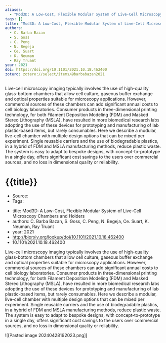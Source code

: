 ```yaml
---
aliases:
  - "Mod3D: A Low-Cost, Flexible Modular System of Live-Cell Microscopy Chambers and Holders"
tags: []
title: "Mod3D: A Low-Cost, Flexible Modular System of Live-Cell Microscopy Chambers and Holders"
authors:
  - C. Barba Bazan
  - S. Goss
  - C. Peng
  - N. Begeja
  - Ce. Suart
  - K. Neuman
  - Ray Truant
year: 2021
doi: https://doi.org/10.1101/2021.10.18.462400
zotero: zotero://select/items/@barbabazan2021
---
```

<!-- START_ABSTRACT -->
Live-cell microscopy imaging typically involves the use of high-quality glass-bottom chambers that allow cell culture, gaseous buffer exchange and optical properties suitable for microscopy applications. However, commercial sources of these chambers can add significant annual costs to cell biology laboratories. Consumer products in three-dimensional printing technology, for both Filament Deposition Modeling (FDM) and Masked Stereo Lithography (MSLA), have resulted in more biomedical research labs adopting the use of these devices for prototyping and manufacturing of lab plastic-based items, but rarely consumables. Here we describe a modular, live-cell chamber with multiple design options that can be mixed per experiment. Single reusable carriers and the use of biodegradable plastics, in a hybrid of FDM and MSLA manufacturing methods, reduce plastic waste. The system is easy to adapt to bespoke designs, with concept-to-prototype in a single day, offers significant cost savings to the users over commercial sources, and no loss in dimensional quality or reliability.
<!-- END_ABSTRACT -->

<!-- START_TEMPLATE -->
# {{title}}

- Source:
- Tags: 
<!-- END_TEMPLATE -->

- title: Mod3D: A Low-Cost, Flexible Modular System of Live-Cell Microscopy Chambers and Holders
- authors: C. Barba Bazan, S. Goss, C. Peng, N. Begeja, Ce. Suart, K. Neuman, Ray Truant
- year: 2021
- http://biorxiv.org/lookup/doi/10.1101/2021.10.18.462400
- 10.1101/2021.10.18.462400

Live-cell microscopy imaging typically involves the use of high-quality glass-bottom chambers that allow cell culture, gaseous buffer exchange and optical properties suitable for microscopy applications. However, commercial sources of these chambers can add significant annual costs to cell biology laboratories. Consumer products in three-dimensional printing technology, for both Filament Deposition Modeling (FDM) and Masked Stereo Lithography (MSLA), have resulted in more biomedical research labs adopting the use of these devices for prototyping and manufacturing of lab plastic-based items, but rarely consumables. Here we describe a modular, live-cell chamber with multiple design options that can be mixed per experiment. Single reusable carriers and the use of biodegradable plastics, in a hybrid of FDM and MSLA manufacturing methods, reduce plastic waste. The system is easy to adapt to bespoke designs, with concept-to-prototype in a single day, offers significant cost savings to the users over commercial sources, and no loss in dimensional quality or reliability.

![[Pasted image 20240428192023.png]]
